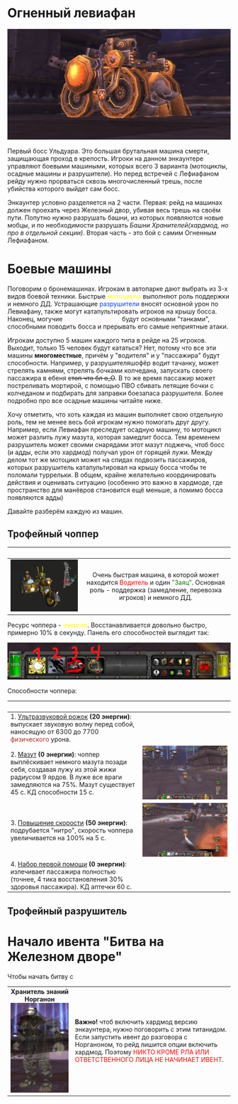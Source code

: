 # Огненный левиафан #

![Машына](/img/flameleviathan1.jpg)

Первый босс Ульдуара. Это большая брутальная машина смерти, защищающая проход в крепость. Игроки на данном энкаунтере управляют боевыми машиными, которых всего 3 варианта (мотоциклы, осадные машины и разрушители). Но перед встречей с Лефиафаном рейду нужно прорваться сквозь многочисленный трешь, после убийства которого выйдет сам босс.

Энкаунтер условно разделяется на 2 части. Первая: рейд на машинах должен проехать через Железный двор, убивая весь трешь на своём пути. Попутно нужно разрушать башни, из которых появляются новые мобцы, и по необходимости разрушать _Башни Хранителей(хардмод, но про в отдельной секции)_. Вторая часть - это бой с самим Огненным Лефиафаном.

# Боевые машины #

Поговорим о бронемашинах. Игрокам в автопарке дают выбрать из 3-х видов боевой техники. Быстрые <span style = "color:yellow">мотоциклы</span> выполняют роль поддержки и немного ДД. Устрашающие <span style = "color:#0040FF"> разрушители</span> вносят основной урон по Левиафану, также могут катапультировать игроков на крышу босса. Наконец, могучие <span style = "color:#FFF4F3"><b>осадные машины</b></span> будут основными "танками", способными поводить босса и прерывать его самые неприятные атаки. 

Игрокам доступно 5 машин каждого типа в рейде на 25 игроков. Выходит, только 15 человек будут кататься? Нет, потому что все эти машины **многоместные**, причём у "водителя" и у "пассажира" будут способности. Например, у разрушителяшофёр водит тачанку, может стрелять камнями, стрелять бочками колчедана, запускать своего пассажира в ебеня ~~стоп что бл о_О~~. В то же время пассажир может постреливать мортирой, с помощью ПВО сбивать летящие бочки с колчеданом и подбирать для заправки боезапаса разрушителя. Более подробно про все осадные машины читайте ниже.

Хочу отметить, что хоть каждая из машин выполняет свою отдельную роль, тем не менее весь бой игрокам нужно помогать друг другу. Например, если Левиафан преследует осадную машину, то мотоцикл может разлить лужу мазута, которая замедлит босса. Тем временем разрушитель может своими снарядами этот мазут поджечь, чтоб босс (и адды, если это хардмод) получал урон от горящей лужи. Между делом тот же мотоцикл может на спидах подвозить пассажиров, которых разрушитель катапультировал на крышу босса чтобы те поломали туррельки. В общем, крайне желательно координировать действия и оценивать ситуацию (особенно это важно в хардмоде, где пространство для манёвров становится ещё меньше, а помимо босса появляются адды)

Давайте разберём каждую из машин.

## Трофейный чоппер ##

||&nbsp; &nbsp; &nbsp; &nbsp; &nbsp; &nbsp; &nbsp;|
|:---:|:---:|
|![motik](/img/Чоппер2.png)|Очень быстрая машина, в которой может находится <span style = "color:red"> Водитель </span> и один <span style = "color:green">"Заяц"</span>. Основная роль - поддержка (замедление, перевозка игроков) и немного ДД. |

Ресурс чоппера - <span style = "color:yellow">энергия</span>. Восстанавливается довольно быстро, примерно 10% в секунду. Панель его способностей выглядит так:

![spos](/img/Чопперскилы.png)

Способности чоппера:

||&nbsp;&nbsp;&nbsp;&nbsp;&nbsp;&nbsp;&nbsp;&nbsp;&nbsp;&nbsp;&nbsp;&nbsp;&nbsp;&nbsp;&nbsp;&nbsp;&nbsp;&nbsp;&nbsp;&nbsp;&nbsp;&nbsp;&nbsp;&nbsp;&nbsp;&nbsp;&nbsp;&nbsp;&nbsp;&nbsp;&nbsp;&nbsp;&nbsp;&nbsp;&nbsp;&nbsp;&nbsp;&nbsp;&nbsp;&nbsp;&nbsp;&nbsp;&nbsp;&nbsp;&nbsp;&nbsp;|
|:---|:---:|
| 1. [Ультразвуковой рожок](https://www.wowhead.com/wotlk/ru/spell=62974) **(20 энергии)**: выпускает звуковую волну перед собой, наносящую от 6300 до 7700 <span style = "color:brown">физического</span> урона.||
| 2. [Мазут](https://www.wowhead.com/wotlk/ru/spell=62286) **(0 энергии)**: чоппер выплёскивает немного мазута позади себя, создавая лужу из этой жижи радиусом 9 ярдов. В луже все враги замедляются на 75%. Мазут существует 45 с. КД способности 15 с.|![mazut](/img/Мазут2.gif)|
| 3. [Повышение скорости](https://www.wowhead.com/wotlk/ru/spell=62299) **(50 энергии)**: подрубается "нитро", скорость чоппера увеличивается на 100% на 5 с.|![Speeeed](/img/На_спидах.gif)|
| 4. [Набор первой помощи](https://www.wowhead.com/wotlk/ru/spell=64660) **(0 энергии)**: излечивает пассажира полностью (точнее, 4 тика восстановления 30% здоровья пассажира). КД аптечки 60 с.||

## Трофейный разрушитель ##

# Начало ивента "Битва на Железном дворе" #

Чтобы начать битву с 

|||
|:---:|:---|
|**Хранитель знаний Норганон** <br/> ![Duuude](/img/lore-keeper-of-norgannon.jpg)|**Важно!** чтоб включить хардмод версию энкаунтера, нужно поговорить с этим титанидом. Если запустить ивент до разговора с Норганоном, то рейд лишится опции включить хардмод. Поэтому <span style = "color:red">НИКТО КРОМЕ РЛА ИЛИ ОТВЕТСТВЕННОГО ЛИЦА НЕ НАЧИНАЕТ ИВЕНТ</span>.|


